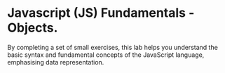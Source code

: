 # Javascript (JS) Fundamentals - Objects.

By completing a set of small exercises, this lab helps you understand the basic syntax and fundamental concepts of the JavaScript language, emphasising data representation.


